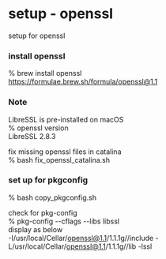 setup - openssl
===============

setup for openssl <br/>


###  install openssl 
% brew install openssl <br/>
https://formulae.brew.sh/formula/openssl@1.1 <br/>

### Note
LibreSSL is pre-installed on macOS <br/>
% openssl version <br/>
LibreSSL 2.8.3 <br/>

fix missing openssl files in catalina <br/>
% bash fix_openssl_catalina.sh

###  set up for pkgconfig
% bash copy_pkgconfig.sh

check for pkg-config <br/>
% pkg-config --cflags --libs libssl <br/>
display as below <br/>
-I/usr/local/Cellar/openssl@1.1/1.1.1g//include -L/usr/local/Cellar/openssl@1.1/1.1.1g//lib -lssl


